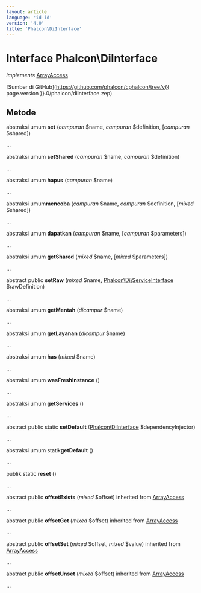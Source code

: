 ```yaml
---
layout: article
language: 'id-id'
version: '4.0'
title: 'Phalcon\DiInterface'
---
```

# Interface **Phalcon\DiInterface**

*implements* [ArrayAccess](https://php.net/manual/en/class.arrayaccess.php)

[Sumber di GitHub](https://github.com/phalcon/cphalcon/tree/v{{ page.version }}.0/phalcon/diinterface.zep)

## Metode

abstraksi umum **set** (*campuran* $name, *campuran* $definition, [*campuran* $shared])

...

abstraksi umum **setShared** (*campuran* $name, *campuran* $definition)

...

abstraksi umum **hapus** (*campuran* $name)

...

abstraksi umum**mencoba** (*campuran* $name, *campuran* $definition, [*mixed* $shared])

...

abstraksi umum **dapatkan** (*campuran* $name, [*campuran* $parameters])

...

abstraksi umum **getShared** (*mixed* $name, [*mixed* $parameters])

...

abstract public **setRaw** (*mixed* $name, [Phalcon\Di\ServiceInterface](Phalcon_Di_ServiceInterface) $rawDefinition)

...

abstraksi umum **getMentah** (*dicampur* $name)

...

abstraksi umum **getLayanan** (*dicampur* $name)

...

abstraksi umum **has** (*mixed* $name)

...

abstraksi umum **wasFreshInstance** ()

...

abstraksi umum **getServices** ()

...

abstract public static **setDefault** ([Phalcon\DiInterface](Phalcon_DiInterface) $dependencyInjector)

...

abstraksi umum statik**getDefault** ()

...

publik static **reset** ()

...

abstract public **offsetExists** (*mixed* $offset) inherited from [ArrayAccess](https://php.net/manual/en/class.arrayaccess.php)

...

abstract public **offsetGet** (*mixed* $offset) inherited from [ArrayAccess](https://php.net/manual/en/class.arrayaccess.php)

...

abstract public **offsetSet** (*mixed* $offset, *mixed* $value) inherited from [ArrayAccess](https://php.net/manual/en/class.arrayaccess.php)

...

abstract public **offsetUnset** (*mixed* $offset) inherited from [ArrayAccess](https://php.net/manual/en/class.arrayaccess.php)

...